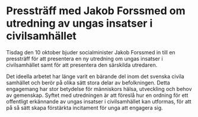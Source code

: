 # Pressträff med Jakob Forssmed om utredning av ungas insatser i civilsamhället

Tisdag den 10 oktober bjuder socialminister Jakob Forssmed in till en pressträff för att presentera en ny utredning om ungas insatser i civilsamhället samt för att presentera den särskilda utredaren.

Det ideella arbetet har länge varit en bärande del inom det svenska civila samhället och berör på olika sätt stora delar av befolkningen. Detta engagemang har stor betydelse för människors hälsa, utveckling och behov av gemenskap. Syftet med utredningen är att föreslå hur en ordning för ett offentligt erkännande av ungas insatser i civilsamhället kan utformas, för att på så sätt skapa förstärkta incitament för unga att engagera sig.
